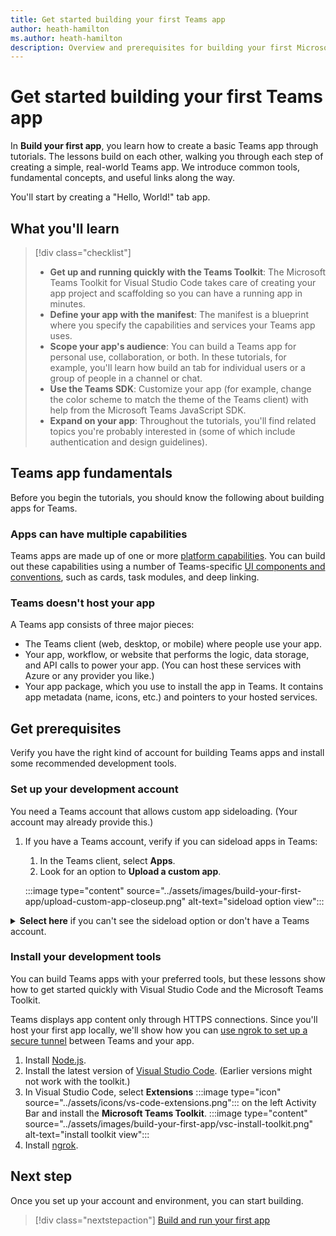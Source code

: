 ```yaml
---
title: Get started building your first Teams app
author: heath-hamilton
ms.author: heath-hamilton
description: Overview and prerequisites for building your first Microsoft Teams app
---
```

# Get started building your first Teams app

In **Build your first app**, you learn how to create a basic Teams app through tutorials. The lessons build on each other, walking you through each step of creating a simple, real-world Teams app. We introduce common tools, fundamental concepts, and useful links along the way.

You'll start by creating a "Hello, World!" tab app.

## What you'll learn

> [!div class="checklist"]
  >
  > * **Get up and running quickly with the Teams Toolkit**: The Microsoft Teams Toolkit for Visual Studio Code takes care of creating your app project and scaffolding so you can have a running app in minutes.
  > * **Define your app with the manifest**: The manifest is a blueprint where you specify the capabilities and services your Teams app uses.
  > * **Scope your app's audience**: You can build a Teams app for personal use, collaboration, or both. In these tutorials, for example, you'll learn how build an tab for individual users or a group of people in a channel or chat.
  > * **Use the Teams SDK**: Customize your app (for example, change the color scheme to match the theme of the Teams client) with help from the Microsoft Teams JavaScript SDK.
  > * **Expand on your app**: Throughout the tutorials, you'll find related topics you're probably interested in (some of which include authentication and design guidelines).

## Teams app fundamentals

Before you begin the tutorials, you should know the following about building apps for Teams.

### Apps can have multiple capabilities

Teams apps are made up of one or more [platform capabilities](../concepts/capabilities-overview.md). You can build out these capabilities using a number of Teams-specific [UI components and conventions](../planning-your-app/teams-ui-conventions.md), such as cards, task modules, and deep linking.

### Teams doesn't host your app

A Teams app consists of three major pieces:

* The Teams client (web, desktop, or mobile) where people use your app.
* Your app, workflow, or website that performs the logic, data storage, and API calls to power your app. (You can host these services with Azure or any provider you like.)
* Your app package, which you use to install the app in Teams. It contains app metadata (name, icons, etc.) and pointers to your hosted services.

## Get prerequisites

Verify you have the right kind of account for building Teams apps and install some recommended development tools.

### Set up your development account

You need a Teams account that allows custom app sideloading. (Your account may already provide this.)

1. If you have a Teams account, verify if you can sideload apps in Teams:
    1. In the Teams client, select **Apps**.
    1. Look for an option to **Upload a custom app**.

    :::image type="content" source="../assets/images/build-your-first-app/upload-custom-app-closeup.png" alt-text="sideload option view":::

<!-- markdownlint-disable MD033 -->
<details>

<summary><b>Select here</b> if you can't see the sideload option or don't have a Teams account.</summary>

You can get a free Teams test account, which includes app sideloading, by joining the Microsoft 365 developer program. (The registration process takes approximately two minutes.)

1. Go to the [Microsoft 365 developer program](https://developer.microsoft.com/microsoft-365/dev-program).
1. Select **Join Now** and follow the onscreen instructions. 
1. When you get to the welcome screen, select **Set up E5 subscription**.
1. Set up your administrator account. Once you finish, you should see this screen.
:::image type="content" source="../assets/images/build-your-first-app/dev-program-subscription.png" alt-text="dev program subscription view":::
1. Log in to Teams using the administrator account you just set up.
1. Verify if you now have the **Upload a custom app** option in the Teams client.

</details>

### Install your development tools

You can build Teams apps with your preferred tools, but these lessons show how to get started quickly with Visual Studio Code and the Microsoft Teams Toolkit.

Teams displays app content only through HTTPS connections. Since you'll host your first app locally, we'll show how you can [use ngrok to set up a secure tunnel](../concepts/build-and-test/debug.md##locally-hosted) between Teams and your app.

1. Install [Node.js](https://nodejs.org/en/).
1. Install the latest version of [Visual Studio Code](https://code.visualstudio.com/download). (Earlier versions might not work with the toolkit.)
1. In Visual Studio Code, select **Extensions** :::image type="icon" source="../assets/icons/vs-code-extensions.png"::: on the left Activity Bar and install the **Microsoft Teams Toolkit**.
    :::image type="content" source="../assets/images/build-your-first-app/vsc-install-toolkit.png" alt-text="install toolkit view":::
1. Install [ngrok](https://ngrok.com/download).

## Next step

Once you set up your account and environment, you can start building.

> [!div class="nextstepaction"]
> [Build and run your first app](../build-your-first-app/build-and-run.md)
